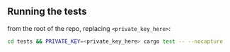 ## Running the tests

from the root of the repo, replacing `<private_key_here>`:

```bash
cd tests && PRIVATE_KEY=<private_key_here> cargo test -- --nocapture
```
